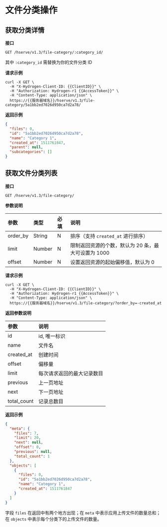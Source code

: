 # 文件分类操作

## 获取分类详情

**接口**

`GET /hserve/v1.3/file-category/:category_id/`

其中 `:category_id` 需替换为你的文件分类 ID

**请求示例**

```shell
curl -X GET \
  -H "X-Hydrogen-Client-ID: {{ClientID}}" \
  -H "Authorization: Hydrogen-r1 {{AccessToken}}" \
  -H "Content-Type: application/json" \
  https://{{服务器域名}}/hserve/v1.3/file-category/5a1bb2ed7026d950ca7d2a78/
```

**返回示例**

```json
{
  "files": 0,
  "id": "5a1bb2ed7026d950ca7d2a78",
  "name": "Category 1",
  "created_at": 1511761847,
  "parent": null,
  "subcategories": []
}
```


## 获取文件分类列表

**接口**

`GET /hserve/v1.3/file-category/`

**参数说明**

| 参数      | 类型   | 必填 | 说明 |
| :------- | :----- | :-- | :-- |
| order_by | String | N   | 排序（支持 `created_at` 进行排序）|
| limit    | Number | N   | 限制返回资源的个数，默认为 20 条，最大可设置为 1000 |
| offset   | Number | N   | 设置返回资源的起始偏移值，默认为 0 |

**请求示例**
```shell
curl -X GET \
  -H "X-Hydrogen-Client-ID: {{ClientID}}" \
  -H "Authorization: Hydrogen-r1 {{AccessToken}}" \
  -H "Content-Type: application/json" \
  https://{{服务器域名}}/hserve/v1.3/file-category/?order_by=-created_at
```

**返回参数说明**

| 参数              | 说明                     |
| :--------------- | :----------------------- |
| id               | id, 唯一标识    |
| name            | 文件名        |
| created_at       | 创建时间        |
| offset           | 偏移量          |
| limit            | 每次请求返回的最大记录数目|
| previous         | 上一页地址       |
| next             | 下一页地址       |
| total_count      | 记录总数目       |

**返回示例**

```json
{
  "meta": {
    "files": 7,
    "limit": 20,
    "next": null,
    "offset": 0,
    "previous": null,
    "total_count": 1
  },
  "objects": [
    {
      "files": 0,
      "id": "5a1bb2ed7026d950ca7d2a78",
      "name": "Category 1",
      "created_at": 1511761847
    }
  ]
}
```

字段 `files` 在返回中有两个地方出现；在 `meta` 中表示应用上传文件的数量总和；在 `objects` 中表示每个分类下的上传文件的数量。
